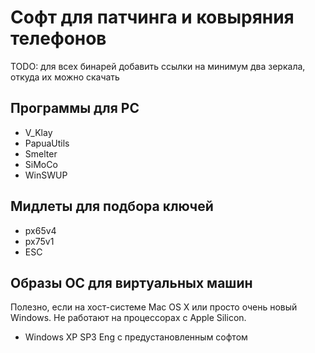 # Софт для патчинга и ковыряния телефонов

TODO: для всех бинарей добавить ссылки на минимум два зеркала, откуда их можно скачать

## Программы для PC
 * V_Klay
 * PapuaUtils
 * Smelter
 * SiMoCo
 * WinSWUP

 ## Мидлеты для подбора ключей
 * px65v4
 * px75v1
 * ESC

 ## Образы ОС для виртуальных машин
 Полезно, если на хост-системе Mac OS X или просто очень новый Windows. Не работают на процессорах с Apple Silicon.
 * Windows XP SP3 Eng с предустановленным софтом